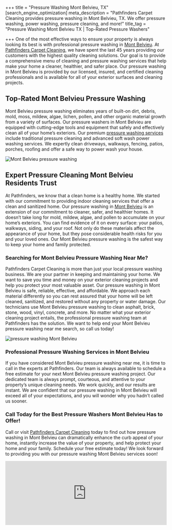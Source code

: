+++
title = "Pressure Washing Mont Belvieu, TX"
[search_engine_optimization]
meta_description = "Pathfinders Carpet Cleaning provides pressure washing in Mont Belvieu, TX. We offer pressure washing, power washing, pressure cleaning, and more!"
title_tag = "Pressure Washing Mont Belvieu TX | Top-Rated Pressure Washers"

+++
One of the most effective ways to ensure your property is always looking its best is with professional pressure washing in [Mont Belvieu](https://www.montbelvieu.net/ "Pressure Washing Mont Belvieu"). At [Pathfinders Carpet Cleaning](https://www.pathfinderscarpetcleaning.com/ "Pressure Cleaning"), we have spent the last 45 years providing our customers with the highest quality cleaning solutions. Our goal is to provide a comprehensive menu of cleaning and pressure washing services that help make your home a cleaner, healthier, and safer place. Our pressure washing in Mont Belvieu is provided by our licensed, insured, and certified cleaning professionals and is available for all of your exterior surfaces and cleaning projects.

## Top-Rated Mont Belvieu Pressure Washing

Mont Belvieu pressure washing eliminates years of built-on dirt, debris, mold, moss, mildew, algae, lichen, pollen, and other organic material growth from a variety of surfaces. Our pressure washers in Mont Belvieu are equipped with cutting-edge tools and equipment that safely and effectively clean all of your home’s exteriors. Our premium [pressure washing services](https://www.pathfinderscarpetcleaning.com/services/pressure-washing/ "Power Washing") include traditional pressure cleaning and advanced soft wash power washing services. We expertly clean driveways, walkways, fencing, patios, porches, roofing and offer a safe way to power wash your house.

![Mont Belvieu pressure washing](/uploads/mont-belvieu-pressure-washing.jpeg "Mont Belvieu pressure washing")

## Expert Pressure Cleaning Mont Belvieu Residents Trust

At Pathfinders, we know that a clean home is a healthy home. We started with our commitment to providing indoor cleaning services that offer a clean and sanitized home. Our pressure washing in [Mont Belvieu](http://www.city-data.com/city/Mont-Belvieu-Texas.html "Mont Belvieu Pressure Washing") is an extension of our commitment to cleaner, safer, and healthier homes. It doesn’t take long for mold, mildew, algae, and pollen to accumulate on your home’s exteriors. You can find evidence of it on every surface: your patios, walkways, siding, and your roof. Not only do these materials affect the appearance of your home, but they pose considerable health risks for you and your loved ones. Our Mont Belvieu pressure washing is the safest way to keep your home and family protected.

### Searching for Mont Belvieu Pressure Washing Near Me?

Pathfinders Carpet Cleaning is more than just your local pressure washing business. We are your partner in keeping and maintaining your home. We want to save you time and money on your exterior cleaning projects and help you protect your most valuable asset. Our pressure washing in Mont Belvieu is safe, reliable, effective, and affordable. We approach each material differently so you can rest assured that your home will be left cleaned, sanitized, and restored without any property or water damage. Our technicians use Mont Belvieu pressure washing to clean asphalt, brick, stone, wood, vinyl, concrete, and more. No matter what your exterior cleaning project entails, the professional pressure washing team at Pathfinders has the solution. We want to help end your Mont Belvieu pressure washing near me search, so call us today!

![pressure washing Mont Belvieu](/uploads/pressure-washing-mont-belvieu.jpeg "pressure washing Mont Belvieu")

### Professional Pressure Washing Services in Mont Belvieu

If you have considered Mont Belvieu pressure washing near me, it is time to call in the experts at Pathfinders. Our team is always available to schedule a free estimate for your next Mont Belvieu pressure washing project. Our dedicated team is always prompt, courteous, and attentive to your property’s unique cleaning needs. We work quickly, and our results are instant. We are confident that our pressure washing in Mont Belvieu will exceed all of your expectations, and you will wonder why you hadn’t called us sooner.

### Call Today for the Best Pressure Washers Mont Belvieu Has to Offer!

Call or visit [Pathfinders Carpet Cleaning](https://www.pathfinderscarpetcleaning.com/about "Pressure Washing in Mont Belvieu") today to find out how pressure washing in Mont Belvieu can dramatically enhance the curb appeal of your home, instantly increase the value of your property, and help protect your home and your family. Schedule your free estimate today! We look forward to providing you with our pressure washing Mont Belvieu services soon!

<iframe src="https://www.google.com/maps/embed?pb=!1m18!1m12!1m3!1d110726.96971192115!2d-94.9432706853904!3d29.85799191611145!2m3!1f0!2f0!3f0!3m2!1i1024!2i768!4f13.1!3m3!1m2!1s0x863f453ae5347cf7%3A0x7e0dc8f9e3fc3e9a!2sMont%20Belvieu%2C%20TX!5e0!3m2!1sen!2sus!4v1627397586561!5m2!1sen!2sus" width="100%" height="200" style="border:0;" allowfullscreen="" loading="lazy"></iframe>
